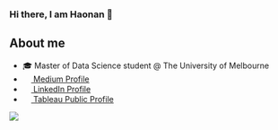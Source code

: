 ### Hi there, I am Haonan 👋

## About me
- :mortar_board: Master of Data Science student @ The University of Melbourne
- <img src="https://iconape.com/wp-content/files/ik/11613/png/medium.png" width="15" height="15"/><a href="https://medium.com/@haonanzhong"> Medium Profile</a>
- <img src="https://beloservice.files.wordpress.com/2016/03/herrmans-linkedin-logo-500x500.png" width="15" height="15"/><a href="https://www.linkedin.com/in/greysonchung/"> LinkedIn Profile</a>
- <img src="https://w7.pngwing.com/pngs/674/247/png-transparent-tableau-software-computer-software-data-visualization-nyse-data-business-intelligence-software-software-company-symmetry-cross-thumbnail.png" width="15" height="15"/><a href="https://public.tableau.com/app/profile/haonan.zhong"> Tableau Public Profile</a>

<a href="https://psnprofiles.com/greyson_zhn"><img src="https://card.psnprofiles.com/2/greyson_zhn.png" border="0"></a>
